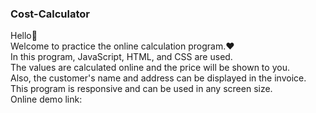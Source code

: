 ### Cost-Calculator

Hello👋 <br>
Welcome to practice the online calculation program.❤️<br>
In this program, JavaScript, HTML, and CSS are used.<br>
The values are calculated online and the price will be shown to you.<br>
Also, the customer's name and address can be displayed in the invoice.<br>
This program is responsive and can be used in any screen size.<br>
Online demo link:
